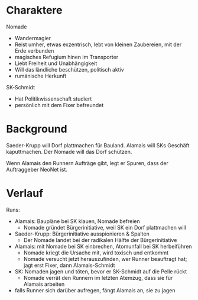 
# Charaktere
Nomade
* Wandermagier
* Reist umher, etwas exzentrisch, lebt von kleinen Zaubereien, mit der Erde verbunden
* magisches Refugium hinen im Transporter
* Liebt Freiheit und Unabhängigkeit
* Will das ländliche beschützen, politisch aktiv
* rumänische Herkunft

SK-Schmidt
* Hat Politikwissenschaft studiert
* persönlich mit dem Fixer befreundet

# Background

Saeder-Krupp will Dorf plattmachen für Bauland.
Alamais will SKs Geschäft kaputtmachen.
Der Nomade will das Dorf schützen.

Wenn Alamais den Runnern Aufträge gibt, legt er Spuren, dass der Auftraggeber NeoNet ist.

# Verlauf

Runs:
* Alamais: Baupläne bei SK klauen, Nomade befreien
  * Nomade gründet Bürgerinitiative, weil SK ein Dorf plattmachen will
* Saeder-Krupp: Bürgerinitiative ausspionieren & Spalten
  * Der Nomade landet bei der radikalen Hälfte der Bürgerinitiative
* Alamais: mit Nomade bei SK einbrechen, Atomunfall bei SK herbeiführen
  * Nomade kriegt die Ursache mit, wird toxisch und entkommt
  * Nomade versucht jetzt herauszufinden, wer Runner beauftragt hat; jagt erst Fixer, dann Alamais-Schmidt
* SK: Nomaden jagen und töten, bevor er SK-Schmidt auf die Pelle rückt
  * Nomade verrät den Runnern im letzten Atemzug, dass sie für Alamais arbeiten
* falls Runner sich darüber aufregen, fängt Alamais an, sie zu jagen


